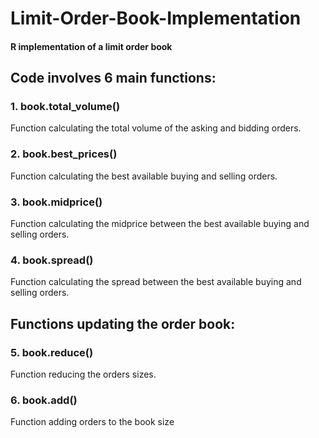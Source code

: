 # Limit-Order-Book-Implementation
#### R implementation of a limit order book

## Code involves 6 main functions:

### 1. book.total_volume()
Function calculating the total volume of the asking and bidding orders.

### 2. book.best_prices()
Function calculating the best available buying and selling orders.

### 3. book.midprice()
Function calculating the midprice between the best available buying and selling orders.


### 4. book.spread()
Function calculating the spread between the best available buying and selling orders.

## Functions updating the order book: 
### 5. book.reduce()
Function reducing the orders sizes.

### 6. book.add()
Function adding orders to the book size
